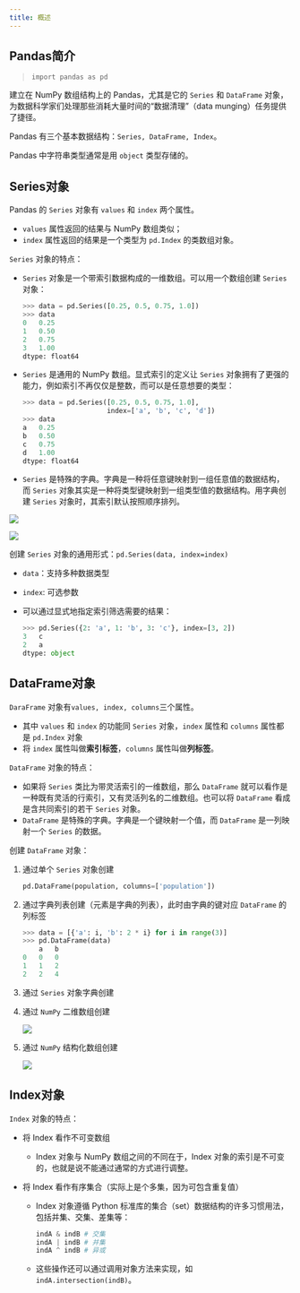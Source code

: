 ```yaml
---
title: 概述
---
```


## Pandas简介

> `import pandas as pd`

建立在 NumPy 数组结构上的 Pandas，尤其是它的 `Series` 和 `DataFrame` 对象，为数据科学家们处理那些消耗大量时间的“数据清理”（data munging）任务提供了捷径。

Pandas 有三个基本数据结构：`Series, DataFrame, Index`。

Pandas 中字符串类型通常是用 `object` 类型存储的。

## Series对象

Pandas 的 `Series` 对象有 `values` 和 `index` 两个属性。

- `values` 属性返回的结果与 NumPy 数组类似；
- `index` 属性返回的结果是一个类型为 `pd.Index` 的类数组对象。

 `Series` 对象的特点：

- `Series` 对象是一个带索引数据构成的一维数组。可以用一个数组创建 `Series` 对象：

    ```python
    >>> data = pd.Series([0.25, 0.5, 0.75, 1.0])
    >>> data
    0	0.25
    1	0.50
    2	0.75
    3	1.00
    dtype: float64
    ```

- `Series` 是通用的 NumPy 数组。显式索引的定义让 `Series` 对象拥有了更强的能力，例如索引不再仅仅是整数，而可以是任意想要的类型：

    ```python
    >>> data = pd.Series([0.25, 0.5, 0.75, 1.0],
                         index=['a', 'b', 'c', 'd'])
    >>> data
    a	0.25
    b	0.50
    c	0.75
    d	1.00
    dtype: float64
    ```

- `Series` 是特殊的字典。字典是一种将任意键映射到一组任意值的数据结构，而 `Series` 对象其实是一种将类型键映射到一组类型值的数据结构。用字典创建 `Series` 对象时，其索引默认按照顺序排列。

![](https://chua-n.gitee.io/figure-bed/notebook/Python/323.png)

![](https://chua-n.gitee.io/figure-bed/notebook/Python/324.png)

创建 `Series` 对象的通用形式：`pd.Series(data, index=index)`

- `data`：支持多种数据类型

- `index`: 可选参数

- 可以通过显式地指定索引筛选需要的结果：

    ```python
    >>> pd.Series({2: 'a', 1: 'b', 3: 'c'}, index=[3, 2])
    3	c
    2	a
    dtype: object
    ```

## DataFrame对象

`DaraFrame` 对象有`values, index, columns`三个属性。

- 其中 `values` 和 `index` 的功能同 `Series` 对象，`index` 属性和 `columns` 属性都是 `pd.Index` 对象
- 将 `index` 属性叫做**索引标签**，`columns` 属性叫做**列标签**。

`DataFrame` 对象的特点：

- 如果将 `Series` 类比为带灵活索引的一维数组，那么 `DataFrame` 就可以看作是一种既有灵活的行索引，又有灵活列名的二维数组。也可以将 `DataFrame` 看成是含共同索引的若干 `Series` 对象。
- `DataFrame` 是特殊的字典。字典是一个键映射一个值，而 `DataFrame` 是一列映射一个 `Series` 的数据。

创建 `DataFrame` 对象：

1. 通过单个 `Series` 对象创建

    ```python
    pd.DataFrame(population, columns=['population'])
    ```

2. 通过字典列表创建（元素是字典的列表），此时由字典的键对应 `DataFrame` 的列标签

    ```python
    >>> data = [{'a': i, 'b': 2 * i} for i in range(3)]
    >>> pd.DataFrame(data)
    	a	b
    0	0	0
    1	1	2
    2	2	4
    ```

3. 通过 `Series` 对象字典创建

4. 通过 `NumPy` 二维数组创建

    ![](https://chua-n.gitee.io/figure-bed/notebook/Python/325.png)

5. 通过 `NumPy` 结构化数组创建

    ![](https://chua-n.gitee.io/figure-bed/notebook/Python/326.png)

## Index对象

`Index` 对象的特点：

- 将 Index 看作不可变数组

    - Index 对象与 NumPy 数组之间的不同在于，Index 对象的索引是不可变的，也就是说不能通过通常的方式进行调整。

- 将 Index 看作有序集合（实际上是个多集，因为可包含重复值）

    - Index 对象遵循 Python 标准库的集合（set）数据结构的许多习惯用法，包括并集、交集、差集等：

        ```python
        indA & indB # 交集
        indA | indB # 并集
        indA ^ indB # 异或
        ```

    - 这些操作还可以通过调用对象方法来实现，如`indA.intersection(indB)`。



